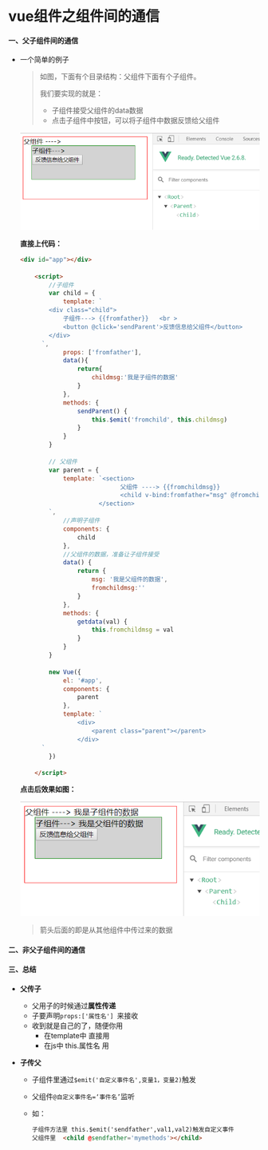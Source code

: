 # vue组件之组件间的通信

#### 一、父子组件间的通信

- 一个简单的例子

  > 如图，下面有个目录结构：父组件下面有个子组件。
  >
  > 我们要实现的就是：
  >
  > - 子组件接受父组件的data数据
  > - 点击子组件中按钮，可以将子组件中数据反馈给父组件

  ![](https://raw.githubusercontent.com/HunterXing/resourse/master/images/20190306203946.png)

  **直接上代码：**

  ```html
  <div id="app"></div>
     
      <script>
          //子组件
          var child = {
              template: `
          <div class="child">
              子组件---> {{fromfather}}   <br > 
              <button @click='sendParent'>反馈信息给父组件</button>
          </div>
        `,
              props: ['fromfather'],
              data(){
                  return{
                      childmsg:'我是子组件的数据'
                  }
              },
              methods: {
                  sendParent() {
                      this.$emit('fromchild', this.childmsg)
                  }
              }
          }
  
          // 父组件
          var parent = {
              template: `<section>
                              父组件 ----> {{fromchildmsg}}
                              <child v-bind:fromfather="msg" @fromchild='getdata'></child>
                        </section>
          `,
              //声明子组件
              components: {
                  child
              },
              //父组件的数据，准备让子组件接受
              data() {
                  return {
                      msg: '我是父组件的数据',
                      fromchildmsg:''
                  }
              },
              methods: {
                  getdata(val) {
                      this.fromchildmsg = val
                  }
              }
          }
  
          new Vue({
              el: '#app',
              components: {
                  parent
              },
              template: `
                  <div>
                      <parent class="parent"></parent>
                  </div>
        `
          })
  
      </script>
  
  ```

  **点击后效果如图：**

  ![](https://raw.githubusercontent.com/HunterXing/resourse/master/images/20190306205013.png)

  > 箭头后面的即是从其他组件中传过来的数据

#### 二、非父子组件间的通信

#### 三、总结

- **父传子**

  - 父用子的时候通过**属性传递**
  - 子要声明`props:['属性名'] `来接收
  - 收到就是自己的了，随便你用
    - 在template中 直接用
    - 在js中 this.属性名 用

- **子传父**

  - 子组件里通过`$emit('自定义事件名',变量1，变量2)`触发

  - 父组件`@自定义事件名=‘事件名’`监听

  - 如：

    ```html
    子组件方法里 this.$emit('sendfather',val1,val2)触发自定义事件
    父组件里  <child @sendfather='mymethods'></child>
    ```

    